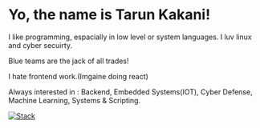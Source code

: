 # Yo, the name is Tarun Kakani!
I like programming, espacially in low level or system languages.
I luv linux and cyber secuirty.

Blue teams are the jack of all trades!

I hate frontend work.(Imgaine doing react)

Always interested in : Backend, Embedded Systems(IOT), Cyber Defense, Machine Learning, Systems & Scripting.

[![Stack](https://skillicons.dev/icons?i=c#,c,cpp,java,python,javascript,rust,go,bash,powershell&perline=3)](https://skillicons.dev)
